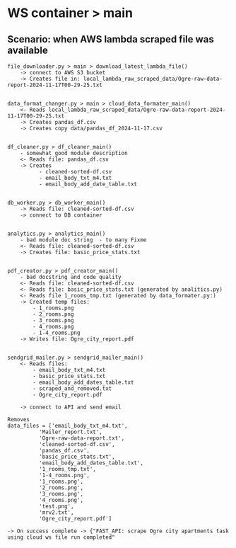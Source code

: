# WS container  > main


## Scenario: when AWS lambda scraped file was available   
    file_downloader.py > main > download_latest_lambda_file() 
    	-> connect to AWS S3 bucket 
    	-> Creates file in: local_lambda_raw_scraped_data/Ogre-raw-data-report-2024-11-17T00-29-25.txt


    data_format_changer.py > main > cloud_data_formater_main()
        <- Reads local_lambda_raw_scraped_data/Ogre-raw-data-report-2024-11-17T00-29-25.txt
        -> Creates pandas_df.csv
        -> Creates copy data/pandas_df_2024-11-17.csv


    df_cleaner.py > df_cleaner_main()
    	- somewhat good module description
        <- Reads file: pandas_df.csv
        -> Creates
    		  - cleaned-sorted-df.csv
    		  - email_body_txt_m4.txt
    		  - email_body_add_date_table.txt


    db_worker.py > db_worker_main()
        -> Reads file: cleaned-sorted-df.csv
        -> connect to DB container


    analytics.py > analytics_main()
    	- bad module doc string  - to many Fixme	
    	<- Reads file: cleaned-sorted-df.csv
    	-> Creates file: basic_price_stats.txt

  
    pdf_creator.py > pdf_creator_main()
    	- bad docstring and code quality
    	<- Reads file: cleaned-sorted-df.csv
    	<- Reads file: basic_price_stats.txt (generated by analitics.py)
        <- Reads file 1_rooms_tmp.txt (generated by data_formater.py:)
		-> Created temp files:
			- 1_rooms.png
			- 2_rooms.png
			- 3_rooms.png
			- 4_rooms.png
			- 1-4_rooms.png
        -> Writes file: Ogre_city_report.pdf
	

    sendgrid_mailer.py > sendgrid_mailer_main()
    	<- Reads files:
    	    - email_body_txt_m4.txt
        	- basic_price_stats.txt
            - email_body_add_dates_table.txt
            - scraped_and_removed.txt
            - Ogre_city_report.pdf

        -> connect to API and send email

    Removes
	data_files = ['email_body_txt_m4.txt',
              'Mailer_report.txt',
              'Ogre-raw-data-report.txt',
              'cleaned-sorted-df.csv',
              'pandas_df.csv',
              'basic_price_stats.txt',
              'email_body_add_dates_table.txt',
              '1_rooms_tmp.txt',
              '1-4_rooms.png',
              '1_rooms.png',
              '2_rooms.png',
              '3_rooms.png',
              '4_rooms.png',
              'test.png',
              'mrv2.txt',
              'Ogre_city_report.pdf']

    -> On success complete -> {"FAST_API: scrape Ogre city apartments task using cloud ws file run completed"
